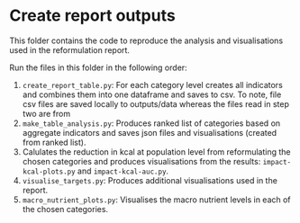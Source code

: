 # Create report outputs

This folder contains the code to reproduce the analysis and visualisations used in the reformulation report.

Run the files in this folder in the following order:

1. `create_report_table.py`: For each category level creates all indicators and combines them into one dataframe and saves to csv. To note, file csv files are saved locally to outputs/data whereas the files read in step two are from
2. `make_table_analysis.py`: Produces ranked list of categories based on aggregate indicators and saves json files and visualisations (created from ranked list).
3. Calulates the reduction in kcal at population level from reformulating the chosen categories and produces visualisations from the results: `impact-kcal-plots.py` and `impact-kcal-auc.py`.
4. `visualise_targets.py`: Produces additional visualisations used in the report.
5. `macro_nutrient_plots.py`: Visualises the macro nutrient levels in each of the chosen categories.
